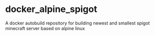 # docker_alpine_spigot
A docker autobuild repository for building newest and smallest spigot minecraft server based on alpine linux 
